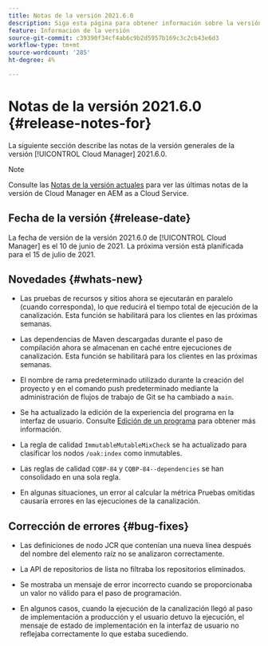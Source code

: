```yaml
---
title: Notas de la versión 2021.6.0
description: Siga esta página para obtener información sobre la versión 2021.6.0 de Cloud Manager
feature: Información de la versión
source-git-commit: c39390f34cf4ab6c9b2d5957b169c3c2cb43e6d3
workflow-type: tm+mt
source-wordcount: '285'
ht-degree: 4%

---
```


# Notas de la versión 2021.6.0 {#release-notes-for}

La siguiente sección describe las notas de la versión generales de la versión [!UICONTROL Cloud Manager] 2021.6.0.

>[!NOTE]
>Consulte las [Notas de la versión actuales](https://experienceleague.adobe.com/docs/experience-manager-cloud-service/onboarding/getting-access/release-notes-cloud-manager/release-notes-cm-current.html?lang=en#getting-access) para ver las últimas notas de la versión de Cloud Manager en AEM as a Cloud Service.

## Fecha de la versión {#release-date}

La fecha de versión de la versión 2021.6.0 de [!UICONTROL Cloud Manager] es el 10 de junio de 2021.
La próxima versión está planificada para el 15 de julio de 2021.

## Novedades {#whats-new}

* Las pruebas de recursos y sitios ahora se ejecutarán en paralelo (cuando corresponda), lo que reducirá el tiempo total de ejecución de la canalización. Esta función se habilitará para los clientes en las próximas semanas.

* Las dependencias de Maven descargadas durante el paso de compilación ahora se almacenan en caché entre ejecuciones de canalización. Esta función se habilitará para los clientes en las próximas semanas.

* El nombre de rama predeterminado utilizado durante la creación del proyecto y en el comando push predeterminado mediante la administración de flujos de trabajo de Git se ha cambiado a `main`.

* Se ha actualizado la edición de la experiencia del programa en la interfaz de usuario. Consulte [Edición de un programa](/help/using/setting-up-program.md#editing-program) para obtener más información.

* La regla de calidad `ImmutableMutableMixCheck` se ha actualizado para clasificar los nodos `/oak:index` como inmutables.

* Las reglas de calidad `CQBP-84` y `CQBP-84--dependencies` se han consolidado en una sola regla.

* En algunas situaciones, un error al calcular la métrica Pruebas omitidas causaría errores en las ejecuciones de la canalización.

## Corrección de errores {#bug-fixes}

* Las definiciones de nodo JCR que contenían una nueva línea después del nombre del elemento raíz no se analizaron correctamente.

* La API de repositorios de lista no filtraba los repositorios eliminados.

* Se mostraba un mensaje de error incorrecto cuando se proporcionaba un valor no válido para el paso de programación.

* En algunos casos, cuando la ejecución de la canalización llegó al paso de implementación a producción y el usuario detuvo la ejecución, el mensaje de estado de implementación en la interfaz de usuario no reflejaba correctamente lo que estaba sucediendo.

